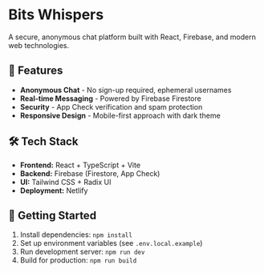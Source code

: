 # Bits Whispers

A secure, anonymous chat platform built with React, Firebase, and modern web technologies.

## 🚀 Features

- **Anonymous Chat** - No sign-up required, ephemeral usernames
- **Real-time Messaging** - Powered by Firebase Firestore
- **Security** - App Check verification and spam protection
- **Responsive Design** - Mobile-first approach with dark theme

## 🛠️ Tech Stack

- **Frontend:** React + TypeScript + Vite
- **Backend:** Firebase (Firestore, App Check)
- **UI:** Tailwind CSS + Radix UI
- **Deployment:** Netlify

## 🚀 Getting Started

1. Install dependencies: `npm install`
2. Set up environment variables (see `.env.local.example`)
3. Run development server: `npm run dev`
4. Build for production: `npm run build`
